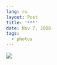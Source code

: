 ```yaml
---
lang: ru
layout: Post
title: '***'
date: Nov 7, 2008
tags:
  - photos
---
```


![](/images/blog/2008-10-05-5d-9297-artem-sapegin.jpg)
